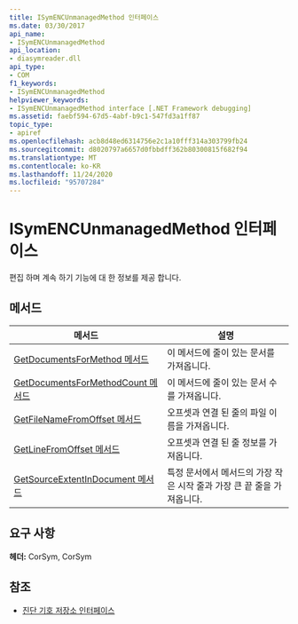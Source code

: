 ```yaml
---
title: ISymENCUnmanagedMethod 인터페이스
ms.date: 03/30/2017
api_name:
- ISymENCUnmanagedMethod
api_location:
- diasymreader.dll
api_type:
- COM
f1_keywords:
- ISymENCUnmanagedMethod
helpviewer_keywords:
- ISymENCUnmanagedMethod interface [.NET Framework debugging]
ms.assetid: faebf594-67d5-4abf-b9c1-547fd3a1ff87
topic_type:
- apiref
ms.openlocfilehash: acb8d48ed6314756e2c1a10fff314a303799fb24
ms.sourcegitcommit: d8020797a6657d0fbbdff362b80300815f682f94
ms.translationtype: MT
ms.contentlocale: ko-KR
ms.lasthandoff: 11/24/2020
ms.locfileid: "95707284"
---
```

# <a name="isymencunmanagedmethod-interface"></a>ISymENCUnmanagedMethod 인터페이스

편집 하며 계속 하기 기능에 대 한 정보를 제공 합니다.  
  
## <a name="methods"></a>메서드  
  
|메서드|설명|  
|------------|-----------------|  
|[GetDocumentsForMethod 메서드](isymencunmanagedmethod-getdocumentsformethod-method.md)|이 메서드에 줄이 있는 문서를 가져옵니다.|  
|[GetDocumentsForMethodCount 메서드](isymencunmanagedmethod-getdocumentsformethodcount-method.md)|이 메서드에 줄이 있는 문서 수를 가져옵니다.|  
|[GetFileNameFromOffset 메서드](isymencunmanagedmethod-getfilenamefromoffset-method.md)|오프셋과 연결 된 줄의 파일 이름을 가져옵니다.|  
|[GetLineFromOffset 메서드](isymencunmanagedmethod-getlinefromoffset-method.md)|오프셋과 연결 된 줄 정보를 가져옵니다.|  
|[GetSourceExtentInDocument 메서드](isymencunmanagedmethod-getsourceextentindocument-method.md)|특정 문서에서 메서드의 가장 작은 시작 줄과 가장 큰 끝 줄을 가져옵니다.|  
  
## <a name="requirements"></a>요구 사항  

 **헤더:** CorSym, CorSym  
  
## <a name="see-also"></a>참조

- [진단 기호 저장소 인터페이스](diagnostics-symbol-store-interfaces.md)
